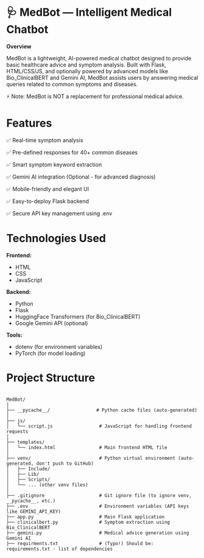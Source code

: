 # 🩺 MedBot — Intelligent Medical Chatbot
**Overview**


MedBot is a lightweight, AI-powered medical chatbot designed to provide basic healthcare advice and symptom analysis.
Built with Flask, HTML/CSS/JS, and optionally powered by advanced models like Bio_ClinicalBERT and Gemini AI, MedBot assists users by answering medical queries related to common symptoms and diseases.

⚡ Note: MedBot is NOT a replacement for professional medical advice.

# Features
✅ Real-time symptom analysis

✅ Pre-defined responses for 40+ common diseases

✅ Smart symptom keyword extraction

✅ Gemini AI integration (Optional - for advanced diagnosis)

✅ Mobile-friendly and elegant UI

✅ Easy-to-deploy Flask backend

✅ Secure API key management using .env

# Technologies Used
**Frontend:**

* HTML
* CSS
* JavaScript

**Backend:**

* Python 
* Flask
* HuggingFace Transformers (for Bio_ClinicalBERT)
* Google Gemini API (optional)

**Tools:**

* dotenv (for environment variables)
* PyTorch (for model loading)

# Project Structure

```

MedBot/
│
├── __pycache__/                 # Python cache files (auto-generated)
│
├── js/
│   └── script.js                 # JavaScript for handling frontend requests
│
├── templates/
│   └── index.html                # Main frontend HTML file
│
├── venv/                         # Python virtual environment (auto-generated, don't push to GitHub)
│   ├── Include/
│   ├── Lib/
│   ├── Scripts/
│   └── ... (other venv files)
│
├── .gitignore                    # Git ignore file (to ignore venv, __pycache__, etc.)
├── .env                          # Environment variables (API keys like GEMINI_API_KEY)
├── app.py                        # Main Flask application
├── clinicalbert.py               # Symptom extraction using Bio_ClinicalBERT
├── gemini.py                     # Medical advice generation using Gemini AI
├── requirments.txt               # (Typo!) Should be: requirements.txt - list of dependencies

```


